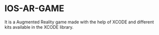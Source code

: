 # IOS-AR-GAME
It is a Augmented Reality game made with the help of XCODE and different kits available in the XCODE library.
